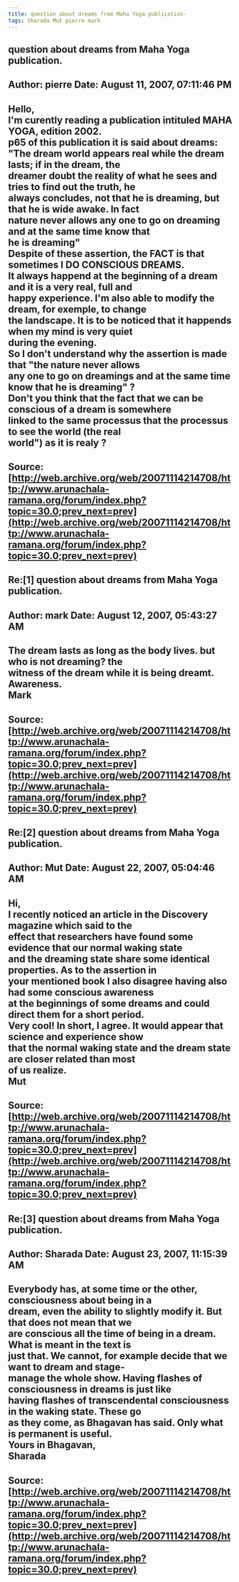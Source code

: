 ```yaml
--- 
title: question about dreams from Maha Yoga publication-   
tags: Sharada Mut pierre mark  
---  
```

## question about dreams from Maha Yoga publication.  
Author: pierre              Date: August 11, 2007, 07:11:46 PM  
---  
Hello,   
I'm curently reading a publication intituled MAHA YOGA, edition 2002.   
p65 of this publication it is said about dreams: "The dream world appears real while the dream lasts; if in the dream, the  
dreamer doubt the reality of what he sees and tries to find out the truth, he  
always concludes, not that he is dreaming, but that he is wide awake. In fact  
nature never allows any one to go on dreaming and at the same time know that  
he is dreaming"   
Despite of these assertion, the FACT is that sometimes I DO CONSCIOUS DREAMS.  
It always happend at the beginning of a dream and it is a very real, full and  
happy experience. I'm also able to modify the dream, for exemple, to change  
the landscape. It is to be noticed that it happends when my mind is very quiet  
during the evening.   
So I don't understand why the assertion is made that "the nature never allows  
any one to go on dreamings and at the same time know that he is dreaming" ?   
Don't you think that the fact that we can be conscious of a dream is somewhere  
linked to the same processus that the processus to see the world (the real  
world") as it is realy ?
 ---  
Source:[http://web.archive.org/web/20071114214708/http://www.arunachala-ramana.org/forum/index.php?topic=30.0;prev_next=prev](http://web.archive.org/web/20071114214708/http://www.arunachala-ramana.org/forum/index.php?topic=30.0;prev_next=prev)   
---  

## Re:[1] question about dreams from Maha Yoga publication.  
Author: mark                Date: August 12, 2007, 05:43:27 AM  
---  
The dream lasts as long as the body lives. but who is not dreaming? the  
witness of the dream while it is being dreamt. Awareness.   
Mark
 ---  
Source:[http://web.archive.org/web/20071114214708/http://www.arunachala-ramana.org/forum/index.php?topic=30.0;prev_next=prev](http://web.archive.org/web/20071114214708/http://www.arunachala-ramana.org/forum/index.php?topic=30.0;prev_next=prev)   
---  

## Re:[2] question about dreams from Maha Yoga publication.  
Author: Mut                 Date: August 22, 2007, 05:04:46 AM  
---  
Hi,   
I recently noticed an article in the Discovery magazine which said to the  
effect that researchers have found some evidence that our normal waking state  
and the dreaming state share some identical properties. As to the assertion in  
your mentioned book I also disagree having also had some conscious awareness  
at the beginnings of some dreams and could direct them for a short period.  
Very cool! In short, I agree. It would appear that science and experience show  
that the normal waking state and the dream state are closer related than most  
of us realize.   
Mut
 ---  
Source:[http://web.archive.org/web/20071114214708/http://www.arunachala-ramana.org/forum/index.php?topic=30.0;prev_next=prev](http://web.archive.org/web/20071114214708/http://www.arunachala-ramana.org/forum/index.php?topic=30.0;prev_next=prev)   
---  

## Re:[3] question about dreams from Maha Yoga publication.  
Author: Sharada             Date: August 23, 2007, 11:15:39 AM  
---  
Everybody has, at some time or the other, consciousness about being in a  
dream, even the ability to slightly modify it. But that does not mean that we  
are conscious all the time of being in a dream. What is meant in the text is  
just that. We cannot, for example decide that we want to dream and stage-  
manage the whole show. Having flashes of consciousness in dreams is just like  
having flashes of transcendental consciousness in the waking state. These go  
as they come, as Bhagavan has said. Only what is permanent is useful.   
Yours in Bhagavan,   
Sharada
 ---  
Source:[http://web.archive.org/web/20071114214708/http://www.arunachala-ramana.org/forum/index.php?topic=30.0;prev_next=prev](http://web.archive.org/web/20071114214708/http://www.arunachala-ramana.org/forum/index.php?topic=30.0;prev_next=prev)   
---  

